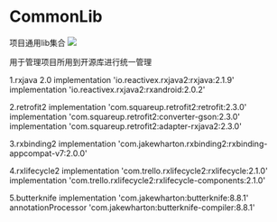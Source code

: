 # CommonLib
项目通用lib集合
[![](https://jitpack.io/v/Leessy/CommonLib.svg)](https://jitpack.io/#Leessy/CommonLib)

用于管理项目所用到开源库进行统一管理

1.rxjava 2.0
        implementation 'io.reactivex.rxjava2:rxjava:2.1.9'
        implementation 'io.reactivex.rxjava2:rxandroid:2.0.2'


2.retrofit2
        implementation 'com.squareup.retrofit2:retrofit:2.3.0'
        implementation 'com.squareup.retrofit2:converter-gson:2.3.0'
        implementation 'com.squareup.retrofit2:adapter-rxjava2:2.3.0'


3.rxbinding2
        implementation 'com.jakewharton.rxbinding2:rxbinding-appcompat-v7:2.0.0'


4.rxlifecycle2
        implementation 'com.trello.rxlifecycle2:rxlifecycle:2.1.0'
        implementation 'com.trello.rxlifecycle2:rxlifecycle-components:2.1.0'

5.butterknife
         implementation 'com.jakewharton:butterknife:8.8.1'
         annotationProcessor 'com.jakewharton:butterknife-compiler:8.8.1'

